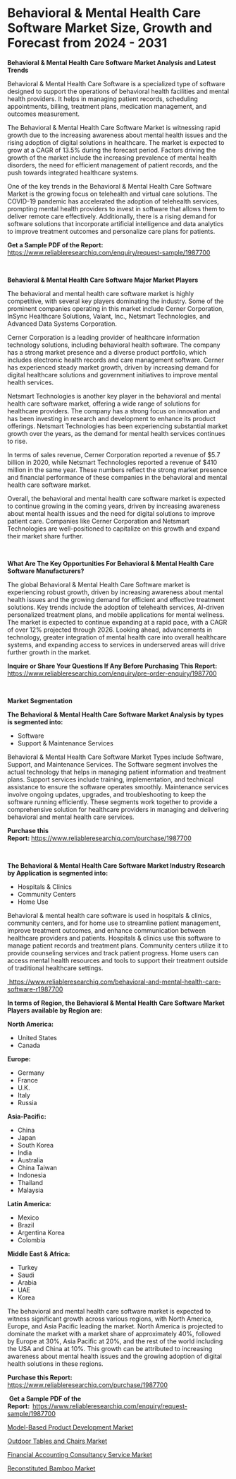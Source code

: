 <p><h1>Behavioral & Mental Health Care Software Market Size, Growth and Forecast from 2024 - 2031</h1></p><p><strong>Behavioral & Mental Health Care Software Market Analysis and Latest Trends</strong></p>
<p><p>Behavioral & Mental Health Care Software is a specialized type of software designed to support the operations of behavioral health facilities and mental health providers. It helps in managing patient records, scheduling appointments, billing, treatment plans, medication management, and outcomes measurement.</p><p>The Behavioral & Mental Health Care Software Market is witnessing rapid growth due to the increasing awareness about mental health issues and the rising adoption of digital solutions in healthcare. The market is expected to grow at a CAGR of 13.5% during the forecast period. Factors driving the growth of the market include the increasing prevalence of mental health disorders, the need for efficient management of patient records, and the push towards integrated healthcare systems.</p><p>One of the key trends in the Behavioral & Mental Health Care Software Market is the growing focus on telehealth and virtual care solutions. The COVID-19 pandemic has accelerated the adoption of telehealth services, prompting mental health providers to invest in software that allows them to deliver remote care effectively. Additionally, there is a rising demand for software solutions that incorporate artificial intelligence and data analytics to improve treatment outcomes and personalize care plans for patients.</p></p>
<p><strong>Get a Sample PDF of the Report:&nbsp;</strong> <a href="https://www.reliableresearchiq.com/enquiry/request-sample/1987700">https://www.reliableresearchiq.com/enquiry/request-sample/1987700</a></p>
<p>&nbsp;</p>
<p><strong>Behavioral & Mental Health Care Software Major Market Players</strong></p>
<p><p>The behavioral and mental health care software market is highly competitive, with several key players dominating the industry. Some of the prominent companies operating in this market include Cerner Corporation, InSync Healthcare Solutions, Valant, Inc., Netsmart Technologies, and Advanced Data Systems Corporation.</p><p>Cerner Corporation is a leading provider of healthcare information technology solutions, including behavioral health software. The company has a strong market presence and a diverse product portfolio, which includes electronic health records and care management software. Cerner has experienced steady market growth, driven by increasing demand for digital healthcare solutions and government initiatives to improve mental health services.</p><p>Netsmart Technologies is another key player in the behavioral and mental health care software market, offering a wide range of solutions for healthcare providers. The company has a strong focus on innovation and has been investing in research and development to enhance its product offerings. Netsmart Technologies has been experiencing substantial market growth over the years, as the demand for mental health services continues to rise.</p><p>In terms of sales revenue, Cerner Corporation reported a revenue of $5.7 billion in 2020, while Netsmart Technologies reported a revenue of $410 million in the same year. These numbers reflect the strong market presence and financial performance of these companies in the behavioral and mental health care software market.</p><p>Overall, the behavioral and mental health care software market is expected to continue growing in the coming years, driven by increasing awareness about mental health issues and the need for digital solutions to improve patient care. Companies like Cerner Corporation and Netsmart Technologies are well-positioned to capitalize on this growth and expand their market share further.</p></p>
<p>&nbsp;</p>
<p><strong>What Are The Key Opportunities For Behavioral & Mental Health Care Software Manufacturers?</strong></p>
<p><p>The global Behavioral & Mental Health Care Software market is experiencing robust growth, driven by increasing awareness about mental health issues and the growing demand for efficient and effective treatment solutions. Key trends include the adoption of telehealth services, AI-driven personalized treatment plans, and mobile applications for mental wellness. The market is expected to continue expanding at a rapid pace, with a CAGR of over 12% projected through 2026. Looking ahead, advancements in technology, greater integration of mental health care into overall healthcare systems, and expanding access to services in underserved areas will drive further growth in the market.</p></p>
<p><strong>Inquire or Share Your Questions If Any Before Purchasing This Report:</strong> <a href="https://www.reliableresearchiq.com/enquiry/pre-order-enquiry/1987700">https://www.reliableresearchiq.com/enquiry/pre-order-enquiry/1987700</a></p>
<p>&nbsp;</p>
<p><strong>Market Segmentation</strong></p>
<p><strong>The Behavioral & Mental Health Care Software Market Analysis by types is segmented into:</strong></p>
<p><ul><li>Software</li><li>Support & Maintenance Services</li></ul></p>
<p><p>Behavioral & Mental Health Care Software Market Types include Software, Support, and Maintenance Services. The Software segment involves the actual technology that helps in managing patient information and treatment plans. Support services include training, implementation, and technical assistance to ensure the software operates smoothly. Maintenance services involve ongoing updates, upgrades, and troubleshooting to keep the software running efficiently. These segments work together to provide a comprehensive solution for healthcare providers in managing and delivering behavioral and mental health care services.</p></p>
<p><strong>Purchase this Report:&nbsp;</strong><a href="https://www.reliableresearchiq.com/purchase/1987700">https://www.reliableresearchiq.com/purchase/1987700</a></p>
<p>&nbsp;</p>
<p><strong>The Behavioral & Mental Health Care Software Market Industry Research by Application is segmented into:</strong></p>
<p><ul><li>Hospitals & Clinics</li><li>Community Centers</li><li>Home Use</li></ul></p>
<p><p>Behavioral & mental health care software is used in hospitals & clinics, community centers, and for home use to streamline patient management, improve treatment outcomes, and enhance communication between healthcare providers and patients. Hospitals & clinics use this software to manage patient records and treatment plans. Community centers utilize it to provide counseling services and track patient progress. Home users can access mental health resources and tools to support their treatment outside of traditional healthcare settings.</p></p>
<p><a href="https://www.reliableresearchiq.com/behavioral-and-mental-health-care-software-r1987700">&nbsp;https://www.reliableresearchiq.com/behavioral-and-mental-health-care-software-r1987700</a></p>
<p><strong>In terms of Region, the Behavioral & Mental Health Care Software Market Players available by Region are:</strong></p>
<p>
    <p> <strong> North America: </strong>
        <ul>
            <li>United States</li>
            <li>Canada</li>
        </ul>
        </p> 
    <p> <strong> Europe: </strong>
        <ul>
            <li>Germany</li>
            <li>France</li>
            <li>U.K.</li>
            <li>Italy</li>
            <li>Russia</li>
        </ul>
        </p> 
    <p> <strong> Asia-Pacific: </strong>
        <ul>
            <li>China</li>
            <li>Japan</li>
            <li>South Korea</li>
            <li>India</li>
            <li>Australia</li>
            <li>China Taiwan</li>
            <li>Indonesia</li>
            <li>Thailand</li>
            <li>Malaysia</li>
        </ul>
        </p> 
    <p> <strong> Latin America: </strong>
        <ul>
            <li>Mexico</li>
            <li>Brazil</li>
            <li>Argentina Korea</li>
            <li>Colombia</li>
        </ul>
        </p> 
    <p> <strong> Middle East & Africa: </strong>
        <ul>
            <li>Turkey</li>
            <li>Saudi</li>
            <li>Arabia</li>
            <li>UAE</li>
            <li>Korea</li>
        </ul>
    </p>
    </p>
<p><p>The behavioral and mental health care software market is expected to witness significant growth across various regions, with North America, Europe, and Asia Pacific leading the market. North America is projected to dominate the market with a market share of approximately 40%, followed by Europe at 30%, Asia Pacific at 20%, and the rest of the world including the USA and China at 10%. This growth can be attributed to increasing awareness about mental health issues and the growing adoption of digital health solutions in these regions.</p></p>
<p><strong>Purchase this Report: </strong><a href="https://www.reliableresearchiq.com/purchase/1987700">https://www.reliableresearchiq.com/purchase/1987700</a></p>
<p>&nbsp;<strong>Get a Sample PDF of the Report:&nbsp;&nbsp;</strong><a href="https://www.reliableresearchiq.com/enquiry/request-sample/1987700">https://www.reliableresearchiq.com/enquiry/request-sample/1987700</a></p>
<p><strong></strong></p>
<p><p><a href="https://github.com/janetchuadff364/Market-Research-Report-List-1/blob/main/model-based-product-development-market.md">Model-Based Product Development Market</a></p><p><a href="https://medium.com/@neilrogers69/outdoor-tables-and-chairs-market-size-share-trends-analysis-report-by-product-tables-chairs-09734db0fd9f">Outdoor Tables and Chairs Market</a></p><p><a href="https://github.com/nicoletavirag/Market-Research-Report-List-4/blob/main/financial-accounting-consultancy-service-market.md">Financial Accounting Consultancy Service Market</a></p><p><a href="https://medium.com/@sallyselcenk46/reconstituted-bamboo-market-trends-focusing-on-reconstituted-bamboo-market-insight-and-forecast-7d09a1e33bed">Reconstituted Bamboo Market</a></p></p>